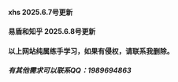 >>>>>>> 
#### xhs 2025.6.7号更新
#### 易盾和知乎 2025.6.8号更新
#### 以上网站纯属练手学习，如果有侵权，请联系我删除。
##### 有其他需求可以联系QQ：1989694863
>>>>>>> 

